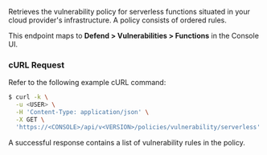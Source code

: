 Retrieves the vulnerability policy for serverless functions situated in your cloud provider's infrastructure.
A policy consists of ordered rules.

This endpoint maps to **Defend > Vulnerabilities > Functions** in the Console UI.


### cURL Request

Refer to the following example cURL command:

```bash
$ curl -k \
  -u <USER> \
  -H 'Content-Type: application/json' \
  -X GET \
  'https://<CONSOLE>/api/v<VERSION>/policies/vulnerability/serverless'
```

A successful response contains a list of vulnerability rules in the policy.

